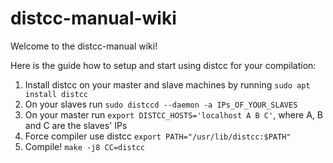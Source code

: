 # distcc-manual-wiki

Welcome to the distcc-manual wiki!

Here is the guide how to setup and start using distcc for your compilation:

1. Install distcc on your master and slave machines by running
`sudo apt install distcc`
2. On your slaves run
`sudo distccd --daemon -a IPs_OF_YOUR_SLAVES`
3. On your master run
`export DISTCC_HOSTS='localhost A B C'`, 
where A, B and C are the slaves' IPs
4. Force compiler use distcc
`export PATH="/usr/lib/distcc:$PATH"`
5. Compile!
`make -j8 CC=distcc`
